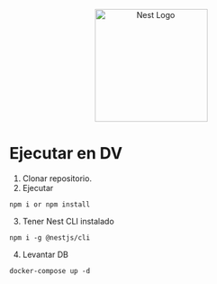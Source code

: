 <p align="center">
  <a href="http://nestjs.com/" target="blank"><img src="https://nestjs.com/img/logo-small.svg" width="200" alt="Nest Logo" /></a>
</p>

# Ejecutar en DV
1. Clonar repositorio.
2. Ejecutar 
``` 
npm i or npm install
```

3. Tener Nest CLI instalado
```
npm i -g @nestjs/cli
```

4. Levantar DB
```
docker-compose up -d
```
